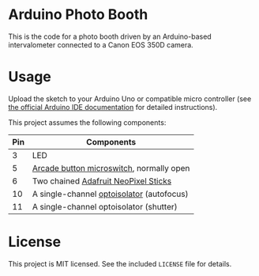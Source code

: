 # Arduino Photo Booth

This is the code for a photo booth driven by an Arduino-based intervalometer connected to a Canon EOS 350D camera.


# Usage

Upload the sketch to your Arduino Uno or compatible micro controller (see [the official Arduino IDE documentation](http://arduino.cc/en/Guide/HomePage) for detailed instructions).

This project assumes the following components:

Pin | Components
--- | ----------
3   | LED
5   | [Arcade button microswitch](http://www.adafruit.com/products/1188), normally open
6   | Two chained [Adafruit NeoPixel Sticks](http://www.adafruit.com/products/1426)
10  | A single-channel [optoisolator](https://www.sparkfun.com/products/314) (autofocus)
11  | A single-channel optoisolator (shutter)


# License

This project is MIT licensed. See the included `LICENSE` file for details.
